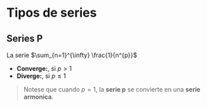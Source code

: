# Tipos de series

## Series P

La serie $\sum_{n=1}^{\infty} \frac{1}{n^{p}}$

* **Converge:**, si $p > 1$
* **Diverge:**, si $p \leq 1$

> Notese que cuando $p = 1$, la **serie p** se convierte en una **serie armonica**.
